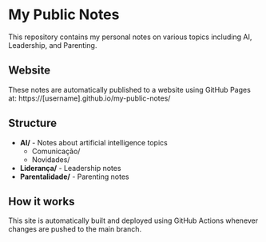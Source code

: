 # My Public Notes

This repository contains my personal notes on various topics including AI, Leadership, and Parenting.

## Website

These notes are automatically published to a website using GitHub Pages at: https://[username].github.io/my-public-notes/

## Structure

- **AI/** - Notes about artificial intelligence topics
  - Comunicação/
  - Novidades/
- **Liderança/** - Leadership notes
- **Parentalidade/** - Parenting notes

## How it works

This site is automatically built and deployed using GitHub Actions whenever changes are pushed to the main branch.